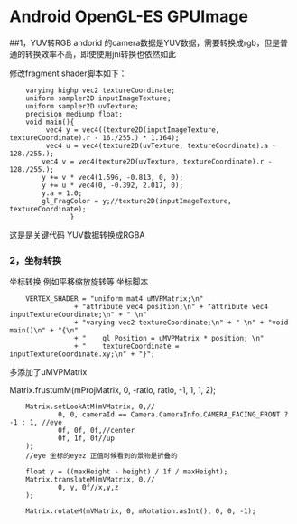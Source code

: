 # Android OpenGL-ES GPUImage

##1，YUV转RGB
 andorid  的camera数据是YUV数据，需要转换成rgb，但是普通的转换效率不高，即使使用jni转换也依然如此
 

修改fragment shader脚本如下：

        varying highp vec2 textureCoordinate;
        uniform sampler2D inputImageTexture;
        uniform sampler2D uvTexture;
        precision mediump float;
        void main(){
             vec4 y = vec4((texture2D(inputImageTexture, textureCoordinate).r - 16./255.) * 1.164);  
             vec4 u = vec4(texture2D(uvTexture, textureCoordinate).a - 128./255.);  
            vec4 v = vec4(texture2D(uvTexture, textureCoordinate).r - 128./255.);  
            y += v * vec4(1.596, -0.813, 0, 0);
            y += u * vec4(0, -0.392, 2.017, 0); 
            y.a = 1.0;
            gl_FragColor = y;//texture2D(inputImageTexture, textureCoordinate);
                   }


这是是关键代码 YUV数据转换成RGBA
### 2，坐标转换 
坐标转换 例如平移缩放旋转等
坐标脚本

    

        VERTEX_SHADER = "uniform mat4 uMVPMatrix;\n"
                    + "attribute vec4 position;\n" + "attribute vec4 inputTextureCoordinate;\n" + " \n"
                    + "varying vec2 textureCoordinate;\n" + " \n" + "void main()\n" + "{\n"
                    + "    gl_Position = uMVPMatrix * position; \n"
                    + "    textureCoordinate = inputTextureCoordinate.xy;\n" + "}";
                    
                    
                    
多添加了uMVPMatrix  


   Matrix.frustumM(mProjMatrix, 0, -ratio, ratio, -1, 1, 1, 2);

        Matrix.setLookAtM(mVMatrix, 0,//
                0, 0, cameraId == Camera.CameraInfo.CAMERA_FACING_FRONT ? -1 : 1, //eye
                0f, 0f, 0f,//center
                0f, 1f, 0f//up
        );
        //eye 坐标的eyez 正值时候看到的景物是折叠的

        float y = ((maxHeight - height) / 1f / maxHeight);
        Matrix.translateM(mVMatrix, 0,//
                0, y, 0f//x,y,z
        );

        Matrix.rotateM(mVMatrix, 0, mRotation.asInt(), 0, 0, -1);
